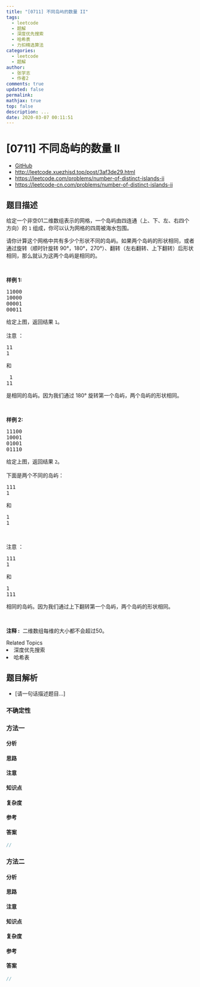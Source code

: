 ```yaml
---
title: "[0711] 不同岛屿的数量 II"
tags:
  - leetcode
  - 题解
  - 深度优先搜索
  - 哈希表
  - 力扣精选算法
categories:
  - leetcode
  - 题解
author:
  - 张学志
  - 作者2
comments: true
updated: false
permalink:
mathjax: true
top: false
description: ...
date: 2020-03-07 00:11:51
---
```



# [0711] 不同岛屿的数量 II
* [GitHub](https://github.com/algoboy101/LeetCodeCrowdsource/tree/master/_posts/QA/%5B0711%5D%20%E4%B8%8D%E5%90%8C%E5%B2%9B%E5%B1%BF%E7%9A%84%E6%95%B0%E9%87%8F%20II.md)
* http://leetcode.xuezhisd.top/post/3af3de29.html
* https://leetcode.com/problems/number-of-distinct-islands-ii
* https://leetcode-cn.com/problems/number-of-distinct-islands-ii


## 题目描述

<p>给定一个非空01二维数组表示的网格，一个岛屿由四连通（上、下、左、右四个方向）的 <code>1</code> 组成，你可以认为网格的四周被海水包围。</p>

<p>请你计算这个网格中共有多少个形状不同的岛屿。如果两个岛屿的形状相同，或者通过旋转（顺时针旋转 90&deg;，180&deg;，270&deg;）、翻转（左右翻转、上下翻转）后形状相同，那么就认为这两个岛屿是相同的。</p>

<p>&nbsp;</p>

<p><strong>样例 1:</strong></p>

<pre>11000
10000
00001
00011
</pre>

<p>给定上图，返回结果 <code>1</code>。<br>
<br>
注意 ：</p>

<pre>11
1
</pre>

<p>和</p>

<pre> 1
11</pre>

<p>是相同的岛屿。因为我们通过 180&deg; 旋转第一个岛屿，两个岛屿的形状相同。</p>

<p>&nbsp;</p>

<p><strong>样例&nbsp;2:</strong></p>

<pre>11100
10001
01001
01110</pre>

<p>给定上图，返回结果 <code>2</code>。<br>
<br>
下面是两个不同的岛屿：</p>

<pre>111
1</pre>

<p>和</p>

<pre>1
1
</pre>

<p>&nbsp;</p>

<p>注意 ：</p>

<pre>111
1</pre>

<p>和</p>

<pre>1
111
</pre>

<p>相同的岛屿。因为我们通过上下翻转第一个岛屿，两个岛屿的形状相同。</p>

<p>&nbsp;</p>

<p><strong>注释 :</strong>&nbsp; 二维数组每维的大小都不会超过50。</p>
<div><div>Related Topics</div><div><li>深度优先搜索</li><li>哈希表</li></div></div>


## 题目解析
* [请一句话描述题目...]

### 不确定性


### 方法一

#### 分析

#### 思路

#### 注意

#### 知识点

#### 复杂度

#### 参考

#### 答案

```cpp
//
```


### 方法二

#### 分析

#### 思路

#### 注意

#### 知识点

#### 复杂度

#### 参考

#### 答案

```cpp
//
```


